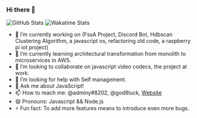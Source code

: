 ### Hi there 👋


![GitHub Stats](https://github-readme-stats.vercel.app/api?username=adminy&count_private=true&show_icons=true&theme=dracula)
![Wakatime Stats](https://github-readme-stats.vercel.app/api/wakatime?username=adminy&compat=true&theme=dracula)


- 🔭 I’m currently working on (FssA Project, Discord Bot, Hdbscan Clustering Algorithm, a javascript os, refactoring old code, a raspberry pi iot project)
- 🌱 I’m currently learning architectural transformation from monolith to microservices in AWS.
- 👯 I’m looking to collaborate on javascript video codecs, the project at work.
- 🤔 I’m looking for help with Self management.
- 💬 Ask me about JavaScript!
- 📫 How to reach me: @adminy#8202, @god8luck, [Website](https://codeismagic.com)
- 😄 Pronouns: Javascript && Node.js
- ⚡ Fun fact: To add more features means to introduce even more bugs.
